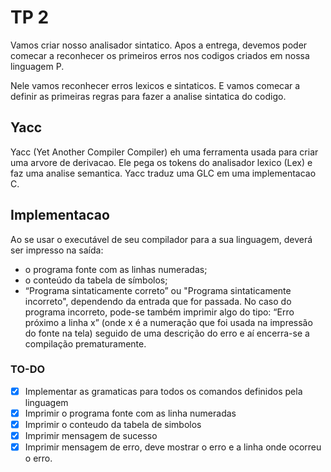 # TP 2

Vamos criar nosso analisador sintatico. Apos a entrega, devemos poder comecar a reconhecer os primeiros erros nos codigos criados em nossa linguagem P.

Nele vamos reconhecer erros lexicos e sintaticos. E vamos comecar a definir as primeiras regras para fazer a analise sintatica do codigo.

## Yacc

Yacc (Yet Another Compiler Compiler) eh uma ferramenta usada para criar uma arvore de derivacao. Ele pega os tokens do analisador lexico (Lex) e faz uma analise semantica. Yacc traduz uma GLC em uma implementacao C.

## Implementacao

Ao se usar o executável de seu compilador para a sua linguagem, deverá ser impresso na saída:

- o programa fonte com as linhas numeradas;
- o conteúdo da tabela de símbolos;
- “Programa sintaticamente correto” ou "Programa sintaticamente incorreto", dependendo da entrada que for passada. No caso do programa incorreto, pode-se também imprimir algo do tipo: “Erro próximo a linha x” (onde x é a numeração que foi usada na impressão do fonte na tela) seguido de uma descrição do erro e aí encerra-se a compilação prematuramente.

### TO-DO

- [x] Implementar as gramaticas para todos os comandos definidos pela linguagem
- [x] Imprimir o programa fonte com as linha numeradas
- [x] Imprimir o conteudo da tabela de simbolos
- [x] Imprimir mensagem de sucesso
- [x] Imprimir mensagem de erro, deve mostrar o erro e a linha onde ocorreu o erro.  
